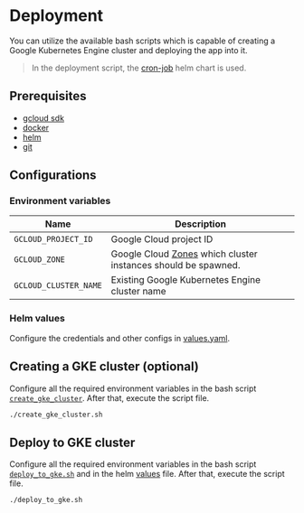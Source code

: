 # Deployment

You can utilize the available bash scripts which is capable of creating a Google Kubernetes Engine cluster and deploying the app into it.

> In the deployment script, the [cron-job](https://github.com/commercetools/k8s-charts/tree/master/charts/cronjob) helm chart is used.

## Prerequisites

- [gcloud sdk](https://cloud.google.com/sdk/docs/install)
- [docker](https://docs.docker.com/get-docker/)
- [helm](https://helm.sh/docs/intro/install/)
- [git](https://git-scm.com/book/en/v2/Getting-Started-Installing-Git)

## Configurations

### Environment variables

| Name                  | Description                                                                                                                    |
| --------------------- | ------------------------------------------------------------------------------------------------------------------------------ |
| `GCLOUD_PROJECT_ID`   | Google Cloud project ID                                                                                                        |
| `GCLOUD_ZONE`         | Google Cloud [Zones](https://cloud.google.com/compute/docs/regions-zones#available) which cluster instances should be spawned. |
| `GCLOUD_CLUSTER_NAME` | Existing Google Kubernetes Engine cluster name                                                                                 |

### Helm values

Configure the credentials and other configs in [values.yaml](./values.yaml).

## Creating a GKE cluster (optional)

Configure all the required environment variables in the bash script [`create_gke_cluster`](./create_gke_cluster.sh). After that, execute the script file.

```bash
./create_gke_cluster.sh
```

## Deploy to GKE cluster

Configure all the required environment variables in the bash script [`deploy_to_gke.sh`](./deploy_to_gke.sh) and in the helm [values](./values.yaml) file. After that, execute the script file.

```bash
./deploy_to_gke.sh
```
